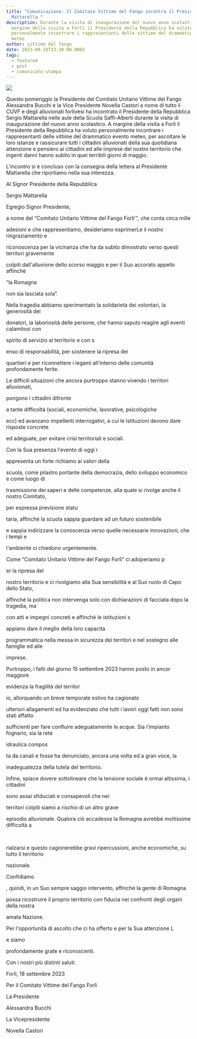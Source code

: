 ```yaml
---
title: "Comunicazione: Il Comitato Vittime del Fango incontra il Presidente
  Mattarella "
description: Durante la visita di inaugurazione del nuovo anno scolastico,
  margine della visita a Forlì il Presidente della Repubblica ha voluto
  personalmente incontrare i rappresentanti delle vittime del drammatico evento
  meteo
author: vittime del fango
date: 2023-09-18T23:30:00.000Z
tags:
  - featured
  - post
  - comunicato-stampa
---
```

![](/static/img/c5e227df-bd1b-45d3-9e65-2d70531291bc.jpg)

Questo pomeriggio la Presidente del Comitato Unitario Vittime del Fango Alessandra Bucchi e la Vice Presidente Novella Castori a nome di tutto il CUVF e degli alluvionati forlivesi ha incontrato il Presidente della Repubblica Sergio Mattarella nelle aule della Scuola Saffi-Alberti durante la visita di inaugurazione del nuovo anno scolastico. A margine della visita a Forlì il Presidente della Repubblica ha voluto personalmente incontrare i rappresentanti delle vittime del drammatico evento meteo, per ascoltare le loro istanze e rassicurare tutti i cittadini alluvionati della sua quotidiana attenzione e pensiero ai cittadini ed alle imprese del nostro territorio che ingenti danni hanno subito in quei terribili giorni di maggio.

L’incontro si è concluso con la consegna della lettera al Presidente Mattarella che riportiamo nella sua interezza.



Al Signor Presidente della Repubblica

Sergio Mattarella

Egregio Signor Presidente,

a nome del “Comitato Unitario Vittime del Fango Forli'”, che conta circa mille

adesioni e che rappresentiamo, desideriamo esprimerLe il nostro ringraziamento e

riconoscenza per la vicinanza che ha da subito dimostrato verso questi territori gravemente

colpiti dall'alluvione dello scorso maggio e per il Suo accorato appello affinchè

“la Romagna

non sia lasciata sola”.

Nella tragedia abbiamo sperimentato la solidarietà dei volontari, la generosità dei

donatori, la laboriosità delle persone, che hanno saputo reagire agli eventi calamitosi con

spirito di servizio al territorio e con s

enso di responsabilità, per sostenere la ripresa dei

quartieri e per riconnettere i legami all'interno delle comunità profondamente ferite.

Le difficili situazioni che ancora purtroppo stanno vivendo i territori alluvionati,

pongono i cittadini difronte

a tante difficoltà (sociali, economiche, lavorative, psicologiche

ecc) ed avanzano impellenti interrogativi, a cui le istituzioni devono dare risposte concrete

ed adeguate, per evitare crisi territoriali e sociali.

Con la Sua presenza l'evento di oggi r

appresenta un forte richiamo ai valori della

scuola, come pilastro portante della democrazia, dello sviluppo economico e come luogo di

trasmissione dei saperi e delle competenze, alla quale si rivolge anche il nostro Comitato,

per espressa previsione statu

taria, affinché la scuola sappia guardare ad un futuro sostenibile

e sappia indirizzare la conoscenza verso quelle necessarie innovazioni, che i tempi e

l'ambiente ci chiedono urgentemente.

Come “Comitato Unitario Vittime del Fango Forlì” ci adoperiamo p

er la ripresa del

nostro territorio e ci rivolgiamo alla Sua sensibilità e al Suo ruolo di Capo dello Stato,

affinché la politica non intervenga solo con dichiarazioni di facciata dopo la tragedia, ma

con atti e impegni concreti e affinché le istituzioni s

appiano dare il meglio della loro capacita

programmatica nella messa in sicurezza dei territori e nel sostegno alle famiglie ed alle

imprese.

Purtroppo, i fatti del giorno 15 settembre 2023 hanno posto in ancor maggiore

evidenza la fragilità del territor

io, allorquando un breve temporale estivo ha cagionato

ulteriori allagamenti ed ha evidenziato che tutti i lavori oggi fatti non sono stati affatto

sufficienti per fare confluire adeguatamente le acque. Sia l’impianto fognario, sia la rete

idraulica compos

ta da canali e fosse ha denunciato, ancora una volta ed a gran voce, la

inadeguatezza della tutela del territorio.

Infine, spiace dovere sottolineare che la tensione sociale è ormai altissima, i cittadini

sono assai sfiduciati e consapevoli che nei

territori colpiti siamo a rischio di un altro grave

episodio alluvionale. Qualora ciò accadesse la Romagna avrebbe moltissime difficoltà a

​

rialzarsi e questo cagionerebbe gravi ripercussioni, anche economiche, su tutto il territorio

nazionale.

Confidiamo

, quindi, in un Suo sempre saggio intervento, affinché la gente di Romagna

possa ricostruire il proprio territorio con fiducia nei confronti degli organi della nostra

amata Nazione.

Per l'opportunità di ascolto che ci ha offerto e per la Sua attenzione L

e siamo

profondamente grate e riconoscenti.

Con i nostri più distinti saluti.

Forlì, 18 settembre 2023

Per il Comitato Vittime del Fango Forlì

La Presidente

Alessandra Bucchi

La Vicepresidente

Novella Castori